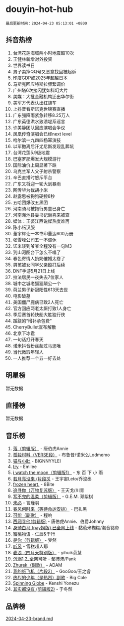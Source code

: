 # douyin-hot-hub

`最后更新时间：2024-04-23 05:13:01 +0800`

## 抖音热榜

1. 台湾花莲海域两小时地震超10次
1. 王健林新增对外投资
1. 世界读书日
1. 男子卖掉QQ号又恶意找回被起诉
1. 印度GDP或2025年超越日本
1. 马斯克回应特斯拉频繁调价
1. 广州塔6次接闪犹如科幻大片
1. 美媒：大批金融机构迁出华尔街
1. 美军方代表认出红旗车
1. 上抖音看斯诺克世锦赛直播
1. 广东强降雨紧急转移8.25万人
1. 广东英德洪水致溃堤系谣言
1. 许美静团队回应演唱会争议
1. 凤凰传奇演唱会已经next level
1. 哈尔滨一九四四杨幂演技
1. 以军撤离后汗尤尼斯发现乱葬坑
1. 台湾花莲5.9级地震
1. 巴塞罗那爆发大规模游行
1. 国际油价上周显著下跌
1. 乌克兰军人父子射杀警察
1. 辛巴直播时怒斥平台
1. 广东又将迎一轮大到暴雨
1. 网传华为截胡小米
1. 赵露思被狗狗硬控8秒
1. 五哈团爆改五黑团
1. 河南骑马被拖行男童已身亡
1. 河南渑池县委书记谢喜来被查
1. 媒体：王婆江西说媒热度难再
1. 陈小纭汉服
1. 董宇辉让一本书印量达600万册
1. 张雪峰公司五一不调休
1. 诺米谈到爷爷全程没有一句M3
1. 到山河图台下怎么不唱了
1. 春色寄情人奶奶催婚太卷了
1. 男孩被女同学父亲殴打后续
1. DNF手游5月21日上线
1. 拉法居民一夜失去7位家人
1. 城中之城老狐狸颠公一个
1. 荷兰男子新冠阳性613天去世
1. 电影破墓
1. 美国僵尸鹿病已致2人死亡
1. 官方回应两老太厮打致1人身亡
1. 季后赛首轮快船大胜独行侠
1. 蹊跷的“增补承包费”
1. CherryBullet宣布解散
1. 北京下冰雹
1. 一句话打开春天
1. 诺米抖音粉丝超过马思唯
1. 当代微瑕年轻人
1. 一人推荐一个五一好去处

## 明星榜

暂无数据

## 直播榜

暂无数据

## 音乐榜

1. [落（剪辑版）](https://sf3-cdn-tos.douyinstatic.com/obj/tos-cn-ve-2774/o0h6HvN1BBbli9LtU3i5fQIleBQMF5Cg4TZmmC) - 唐伯虎Annie
1. [孤独材料（VERSE段）](https://sf5-hl-cdn-tos.douyinstatic.com/obj/tos-cn-ve-2774/ocX7glDNHYlwFeYrGQfBZoThtvPWy8tCCEBGKQ) - 布鲁昔/诺米么Lodmemo
1. [猫与小肚](https://sf5-hl-cdn-tos.douyinstatic.com/obj/tos-cn-ve-2774/osZeoClMECgK8DYl6VebABgbchEtPYQjZEnRtd) - BIGNNYYLEI
1. [try](https://sf27-cdn-tos.douyinstatic.com/obj/tos-cn-ve-2774/oMCYLreazYIFEgVb1vQdrJnJTbe8DDfiCA6gKw) - Emilee
1. [i watch the moon（剪辑版1）](https://sf5-hl-cdn-tos.douyinstatic.com/obj/tos-cn-ve-2774/o0I9mSChzHZANMJIEBfkCQzzg6N5WAcVtqft9P) - 东 百 下 小 雨
1. [若月亮没来 (片段3)](https://sf6-cdn-tos.douyinstatic.com/obj/tos-cn-ve-2774/okfyEUsGW1B1ovJi5JiN9IjvAT2lMwA054GoEB) - 王宇宙Leto/乔浚丞
1. [frozen heart.](https://sf5-hl-cdn-tos.douyinstatic.com/obj/tos-cn-ve-2774/oIIWJfyjIACZA9zQMtnJ6hQQhFC4vhCupoRBsO) - 8Bite
1. [追寻你（万物复苏版）](https://sf5-hl-cdn-tos.douyinstatic.com/obj/tos-cn-ve-2774/oYeAZJsbjIDit9APmBg8u6uDUQnHmoCf3gbo74) - 王天戈/川青
1. [写不完的温柔（剪辑版）](https://sf5-hl-cdn-tos.douyinstatic.com/obj/tos-cn-ve-2774/oYBzzZQJ233GfwkemJJffAIWgeIYrjZfWhHTcG) - G.E.M. 邓紫棋
1. [未必](https://sf5-hl-cdn-tos.douyinstatic.com/obj/tos-cn-ve-2774/ogntQMFnKQDZUgTCYuJgfLEtleYZZFxBQqhhFB) - 言瑾羽
1. [春风何时来（等待命运安排）](https://sf3-cdn-tos.douyinstatic.com/obj/tos-cn-ve-2774/oICBNbD3gelMfB4WgiD1KI2jQtXZE2FgHLwtsl) - 巴扎黑
1. [可能（副歌）](https://sf5-hl-cdn-tos.douyinstatic.com/obj/tos-cn-ve-2774/cde1731888894259b333569393c2fb51) - 程响
1. [西厢寻他(剪辑版)](https://sf5-hl-cdn-tos.douyinstatic.com/obj/tos-cn-ve-2774/oUsAVfAQKlRNxEv5qxvIB8o5qmIWUcXbzJKJhw) - 唐伯虎Annie、伯爵Johnny
1. [身骑白马 (pay姐版) 已全网上线](https://sf6-cdn-tos.douyinstatic.com/obj/tos-cn-ve-2774/oQLO5ZgLsFkaDhdIIveF2zUCgfweY0gWaH4AQG) - 黏苞米糊糊/潮音铭帝
1. [蜜桃物语](https://sf5-hl-cdn-tos.douyinstatic.com/obj/tos-cn-ve-2774/oIhOSCZtIACtYU4XQkngiW9kCBfVD1Fz9IYeqL) - 仁辰&于行
1. [是你（剪辑版）](https://sf5-hl-cdn-tos.douyinstatic.com/obj/tos-cn-ve-2774/46019dae783c4c969944217fe1cfafc4) - 梦然
1. [听风](https://sf27-cdn-tos.douyinstatic.com/obj/tos-cn-ve-2774/oAPa3yDDDIZygYzQdBemCAIngcCeEARgbQDtJC) - 雪糕超人耶
1. [麦浪（四月天特别版）](https://sf5-hl-cdn-tos.douyinstatic.com/obj/tos-cn-ve-2774/26f5501a6547411fa3fbedc592fed0ad) - yihuik苡慧
1. [沉溺1.2_全网可听](https://sf3-cdn-tos.douyinstatic.com/obj/tos-cn-ve-2774/ok2QoiBqsWAX9McZmWiI9gAB0EzwD4Xj6yfmtH) - 邹沛沛/Pank
1. [Zhurek（副歌）](https://sf5-hl-cdn-tos.douyinstatic.com/obj/tos-cn-ve-2774/ooQm8FBZQDlf0btEYgVpCcSCQfrdJGBEKZYBGS) - ADAM
1. [我的纸飞机（片段2）](https://sf5-hl-cdn-tos.douyinstatic.com/obj/tos-cn-ve-2774/oM2ZrKcg2CD5AeRB2gkeXOFB1IxAGJdZPazYHf) - GooGoo/王之睿
1. [热烈的少年（是热烈）副歌](https://sf5-hl-cdn-tos.douyinstatic.com/obj/tos-cn-ve-2774/owVNI0CLDAUMtSz6TEYvfFBFL4UDFFhLfgK8fa) - Big Cole
1. [Spinning Globe](https://sf3-cdn-tos.douyinstatic.com/obj/tos-cn-ve-2774/oAYhDobngQZXzvJaWpxueRR0jC4FZDexedXDYA) - Kenshi Yonezu
1. [其实都没有 (剪辑版2)](https://sf5-hl-cdn-tos.douyinstatic.com/obj/tos-cn-ve-2774/oEBNQenHZtBhxYjGgUDQk0BCHTigQafgFlbQ7k) - 于冬然

## 品牌榜

[2024-04-23-brand.md](2024-04-23-brand.md)
